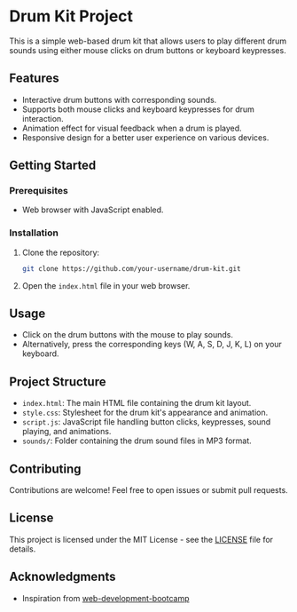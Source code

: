 # Drum Kit Project

This is a simple web-based drum kit that allows users to play different drum sounds using either mouse clicks on drum buttons or keyboard keypresses.

## Features

- Interactive drum buttons with corresponding sounds.
- Supports both mouse clicks and keyboard keypresses for drum interaction.
- Animation effect for visual feedback when a drum is played.
- Responsive design for a better user experience on various devices.

## Getting Started

### Prerequisites

- Web browser with JavaScript enabled.

### Installation

1. Clone the repository:

    ```bash
    git clone https://github.com/your-username/drum-kit.git
    ```

2. Open the `index.html` file in your web browser.

## Usage

- Click on the drum buttons with the mouse to play sounds.
- Alternatively, press the corresponding keys (W, A, S, D, J, K, L) on your keyboard.

## Project Structure

- `index.html`: The main HTML file containing the drum kit layout.
- `style.css`: Stylesheet for the drum kit's appearance and animation.
- `script.js`: JavaScript file handling button clicks, keypresses, sound playing, and animations.
- `sounds/`: Folder containing the drum sound files in MP3 format.

## Contributing

Contributions are welcome! Feel free to open issues or submit pull requests.

## License

This project is licensed under the MIT License - see the [LICENSE](LICENSE) file for details.

## Acknowledgments

- Inspiration from [web-development-bootcamp](https://www.udemy.com/course/the-complete-web-development-bootcamp/)

